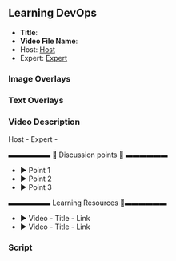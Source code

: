 ##  Learning DevOps

- **Title**: 
- **Video File Name**:
- Host: [Host]()
- Expert: [Expert]()

### Image Overlays

### Text Overlays

### Video Description

Host - 
Expert - 

▬▬▬▬▬▬   💎  Discussion points 💎  ▬▬▬▬▬▬ 
- ► Point 1
- ► Point 2
- ► Point 3

▬▬▬▬▬▬ Learning Resources 🔗▬▬▬▬▬▬ 
- ► Video - Title - Link
- ► Video - Title - Link


### Script

